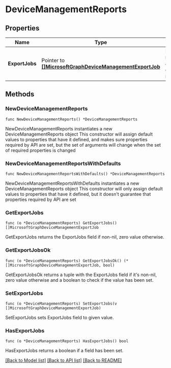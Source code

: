 # DeviceManagementReports

## Properties

Name | Type | Description | Notes
------------ | ------------- | ------------- | -------------
**ExportJobs** | Pointer to [**[]MicrosoftGraphDeviceManagementExportJob**](MicrosoftGraphDeviceManagementExportJob.md) | Entity representing a job to export a report | [optional] 

## Methods

### NewDeviceManagementReports

`func NewDeviceManagementReports() *DeviceManagementReports`

NewDeviceManagementReports instantiates a new DeviceManagementReports object
This constructor will assign default values to properties that have it defined,
and makes sure properties required by API are set, but the set of arguments
will change when the set of required properties is changed

### NewDeviceManagementReportsWithDefaults

`func NewDeviceManagementReportsWithDefaults() *DeviceManagementReports`

NewDeviceManagementReportsWithDefaults instantiates a new DeviceManagementReports object
This constructor will only assign default values to properties that have it defined,
but it doesn't guarantee that properties required by API are set

### GetExportJobs

`func (o *DeviceManagementReports) GetExportJobs() []MicrosoftGraphDeviceManagementExportJob`

GetExportJobs returns the ExportJobs field if non-nil, zero value otherwise.

### GetExportJobsOk

`func (o *DeviceManagementReports) GetExportJobsOk() (*[]MicrosoftGraphDeviceManagementExportJob, bool)`

GetExportJobsOk returns a tuple with the ExportJobs field if it's non-nil, zero value otherwise
and a boolean to check if the value has been set.

### SetExportJobs

`func (o *DeviceManagementReports) SetExportJobs(v []MicrosoftGraphDeviceManagementExportJob)`

SetExportJobs sets ExportJobs field to given value.

### HasExportJobs

`func (o *DeviceManagementReports) HasExportJobs() bool`

HasExportJobs returns a boolean if a field has been set.


[[Back to Model list]](../README.md#documentation-for-models) [[Back to API list]](../README.md#documentation-for-api-endpoints) [[Back to README]](../README.md)


